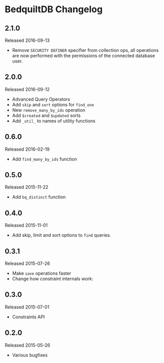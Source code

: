 # BedquiltDB Changelog

## 2.1.0

Released 2016-09-13

- Remove `SECURITY DEFINER` specifier from collection ops, all operations are now performed
  with the permissions of the connected database user.


## 2.0.0

Released 2016-09-12

- Advanced Query Operators
- Add `skip` and `sort` options for `find_one`
- New `remove_many_by_ids` operation
- Add `$created` and `$updated` sorts
- Add `_util_` to names of utility functions


## 0.6.0

Released 2016-02-19

- Add `find_many_by_ids` function


## 0.5.0

Released 2015-11-22

- Add `bq_distinct` function


## 0.4.0

Released 2015-11-01

- Add skip, limit and sort options to `find` queries.


## 0.3.1

Released 2015-07-26

- Make `save` operations faster
- Change how constraint internals work:


## 0.3.0

Released 2015-07-01

- Constraints API


## 0.2.0

Released 2015-05-26

- Various bugfixes

